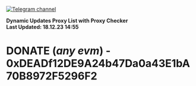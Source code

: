 [![Telegram channel](https://img.shields.io/endpoint?url=https://runkit.io/damiankrawczyk/telegram-badge/branches/master?url=https://t.me/n4z4v0d)](https://t.me/n4z4v0d) 

**Dynamic Updates Proxy List with Proxy Checker**  
**Last Updated: 18.12.23 14:55**

# DONATE (_any evm_) - 0xDEADf12DE9A24b47Da0a43E1bA70B8972F5296F2
